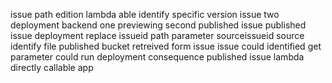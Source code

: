 issue path edition lambda able identify specific version issue two deployment backend one previewing second published issue published issue deployment replace issueid path parameter sourceissueid source identify file published bucket retreived form issue issue could identified get parameter could run deployment consequence published issue lambda directly callable app